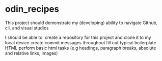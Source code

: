 # odin_recipes

This project should demonstrate my (developing) ability to navigate Github, cli, and visual studios

I should be able to:
  create a repository for this project and clone it to my local device
  create commit messages throughout
  fill out typical boilerplate HTML
  perform basic html tasks (e.g headings, paragraph breaks, absolute and relative links, images)
  
